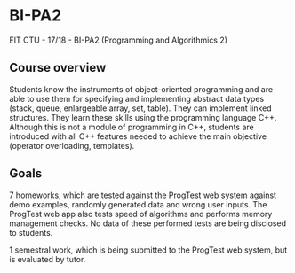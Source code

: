 # BI-PA2
FIT CTU - 17/18 - BI-PA2 (Programming and Algorithmics 2)

## Course overview
Students know the instruments of object-oriented programming and are able to use them for specifying and implementing abstract data types (stack, queue, enlargeable array, set, table). They can implement linked structures. They learn these skills using the programming language C++. Although this is not a module of programming in C++, students are introduced with all C++ features needed to achieve the main objective (operator overloading, templates).

## Goals
7 homeworks, which are tested against the ProgTest web system against demo examples, randomly generated data and wrong user inputs. The ProgTest web app also tests speed of algorithms and performs memory management checks. No data of these performed tests are being disclosed to students.

1 semestral work, which is being submitted to the ProgTest web system, but is evaluated by tutor.
